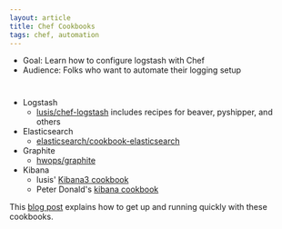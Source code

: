 ```yaml
---
layout: article
title: Chef Cookbooks
tags: chef, automation
---
```


* Goal: Learn how to configure logstash with Chef
* Audience: Folks who want to automate their logging setup

# 

* Logstash
  * [lusis/chef-logstash](https://github.com/lusis/chef-logstash)
  includes recipes for beaver, pyshipper, and others
* Elasticsearch
  * [elasticsearch/cookbook-elasticsearch](https://github.com/elasticsearch/cookbook-elasticsearch)
* Graphite
  * [hwops/graphite](https://github.com/hw-cookbooks/graphite)
* Kibana
  * lusis' [Kibana3 cookbook](https://github.com/lusis/chef-kibana)
  * Peter Donald's
  [kibana cookbook](http://community.opscode.com/cookbooks/kibana)
  
This
[blog post](http://devopsanywhere.blogspot.it/2012/07/stash-those-logs-set-up-logstash.html) 
explains how to get up and running quickly with these cookbooks.
